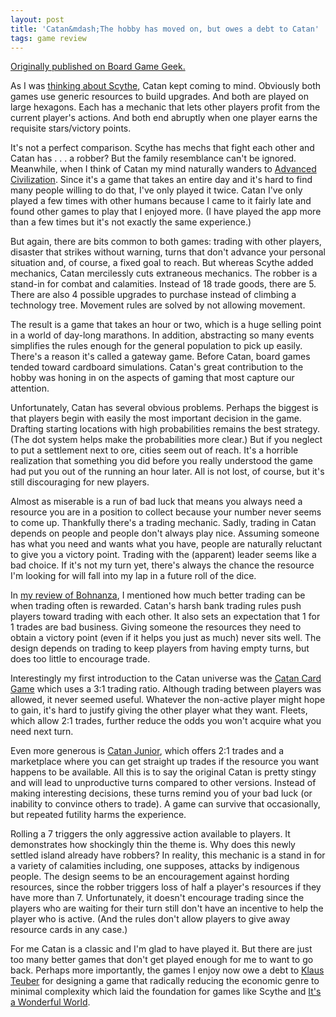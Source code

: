 ```yaml
---
layout: post
title: 'Catan&mdash;The hobby has moved on, but owes a debt to Catan'
tags: game review
---
```


[Originally published on Board Game
Geek.](https://boardgamegeek.com/thread/2570040)


As I was <a  href="https://boardgamegeek.com/thread/2546011/user-interface-triumph-reminds-me-settlers"   >thinking about Scythe</a>, Catan kept coming to mind. Obviously both games use generic resources to build upgrades. And both are played on large hexagons. Each has a mechanic that lets other players profit from the current player's actions. And both end abruptly when one player earns the requisite stars/victory points. 

It's not a perfect comparison. Scythe has mechs that fight each other and Catan has . . . a robber? But the family resemblance can't be ignored. Meanwhile, when I think of Catan my mind naturally wanders to <a  href="https://boardgamegeek.com/boardgameexpansion/177/advanced-civilization"   >Advanced Civilization</a>. Since it's a game that takes an entire day and it's hard to find many people willing to do that, I've only played it twice. Catan I've only played a few times with other humans because I came to it fairly late and found other games to play that I enjoyed more. (I have played the app more than a few times but it's not exactly the same experience.)

But again, there are bits common to both games: trading with other players, disaster that strikes without warning, turns that don't advance your personal situation and, of course, a fixed goal to reach. But whereas Scythe added mechanics, Catan mercilessly cuts extraneous mechanics. The robber is a stand-in for combat and calamities. Instead of 18 trade goods, there are 5. There are also 4 possible upgrades to purchase instead of climbing a technology tree. Movement rules are solved by not allowing movement.

The result is a game that takes an hour or two, which is a huge selling point in a world of day-long marathons. In addition, abstracting so many events simplifies the rules enough for the general population to pick up easily. There's a reason it's called a gateway game. Before Catan, board games tended toward cardboard simulations. Catan's great contribution to the hobby was honing in on the aspects of gaming that most capture our attention.

Unfortunately, Catan has several obvious problems. Perhaps the biggest is that players begin with easily the most important decision in the game. Drafting starting locations with high probabilities remains the best strategy. (The dot system helps make the probabilities more clear.) But if you neglect to put a settlement next to ore, cities seem out of reach. It's a horrible realization that something you did before you really understood the game had put you out of the running an hour later. All is not lost, of course, but it's still discouraging for new players.

Almost as miserable is a run of bad luck that means you always need a resource you are in a position to collect because your number never seems to come up. Thankfully there's a trading mechanic. Sadly, trading in Catan depends on people and people don't always play nice. Assuming someone has what you need and wants what you have, people are naturally reluctant to give you a victory point. Trading with the (apparent) leader seems like a bad choice. If it's not my turn yet, there's always the chance the resource I'm looking for will fall into my lap in a future roll of the dice. 

In <a  href="https://boardgamegeek.com/thread/2462511/game-about-trading-beans"   >my review of Bohnanza</a>, I mentioned how much better trading can be when trading often is rewarded. Catan's harsh bank trading rules push players toward trading with each other. It also sets an expectation that 1 for 1 trades are bad business. Giving someone the resources they need to obtain a victory point (even if it helps you just as much) never sits well. The design depends on trading to keep players from having empty turns, but does too little to encourage trade.

Interestingly my first introduction to the Catan universe was the <a  href="https://boardgamegeek.com/boardgame/278/catan-card-game"   >Catan Card Game</a> which uses a 3:1 trading ratio. Although trading between players was allowed, it never seemed useful. Whatever the non-active player might hope to gain, it's hard to justify giving the other player what they want. Fleets, which allow 2:1 trades, further reduce the odds you won't acquire what you need next turn.

Even more generous is <a  href="https://boardgamegeek.com/boardgame/184842/catan-junior"   >Catan Junior</a>, which offers 2:1 trades and a marketplace where you can get straight up trades if the resource you want happens to be available. All this is to say the original Catan is pretty stingy and will lead to unproductive turns compared to other versions. Instead of making interesting decisions, these turns remind you of your bad luck (or inability to convince others to trade). A game can survive that occasionally, but repeated futility harms the experience.

Rolling a 7 triggers the only aggressive action available to players. It demonstrates how shockingly thin the theme is. Why does this newly settled island already have robbers? In reality, this mechanic is a stand in for a variety of calamities including, one supposes, attacks by indigenous people. The design seems to be an encouragement against hording resources, since the robber triggers loss of half a player's resources if they have more than 7. Unfortunately, it doesn't encourage trading since the players who are waiting for their turn still don't have an incentive to help the player who is active. (And the rules don't allow players to give away resource cards in any case.)

For me Catan is a classic and I'm glad to have played it. But there are just too many better games that don't get played enough for me to want to go back. Perhaps more importantly, the games I enjoy now owe a debt to <a  href="https://boardgamegeek.com/boardgamedesigner/11/klaus-teuber"   >Klaus Teuber</a> for designing a game that radically reducing the economic genre to minimal complexity which laid the foundation for games like Scythe and <a  href="https://boardgamegeek.com/boardgame/271324/its-wonderful-world"   >It's a Wonderful World</a>. 
